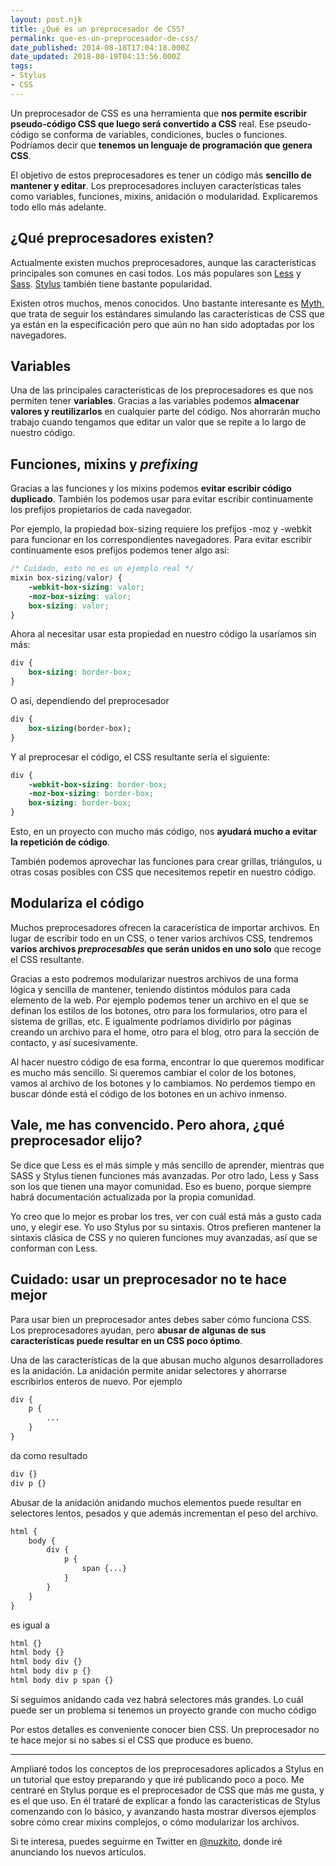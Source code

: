 ```yaml
---
layout: post.njk
title: ¿Qué es un preprocesador de CSS?
permalink: que-es-un-preprocesador-de-css/
date_published: 2014-08-18T17:04:18.000Z
date_updated: 2018-08-19T04:13:56.000Z
tags:
- Stylus
- CSS
---
```


Un preprocesador de CSS es una herramienta que **nos permite escribir pseudo-código CSS que luego será convertido a CSS** real. Ese pseudo-código se conforma de variables, condiciones, bucles o funciones. Podríamos decir que **tenemos un lenguaje de programación que genera CSS**.

El objetivo de estos preprocesadores es tener un código más **sencillo de mantener y editar**. Los preprocesadores incluyen características tales como variables, funciones, mixins, anidación o modularidad. Explicaremos todo ello más adelante.


## ¿Qué preprocesadores existen?
Actualmente existen muchos preprocesadores, aunque las características principales son comunes en casi todos. Los más populares son [Less](http://lesscss.org/) y [Sass](http://sass-lang.com/). [Stylus](http://learnboost.github.io/stylus/) también tiene bastante popularidad.

Existen otros muchos, menos conocidos. Uno bastante interesante es [Myth](http://www.myth.io/), que trata de seguir los estándares simulando las características de CSS que ya están en la especificación pero que aún no han sido adoptadas por los navegadores.


## Variables
Una de las principales características de los preprocesadores es que nos permiten tener **variables**. Gracias a las variables podemos **almacenar valores y reutilizarlos** en cualquier parte del código. Nos ahorrarán mucho trabajo cuando tengamos que editar un valor que se repite a lo largo de nuestro código.



## Funciones, mixins y *prefixing*

Gracias a las funciones y los mixins podemos **evitar escribir código duplicado**. También los podemos usar para evitar escribir continuamente los prefijos propietarios de cada navegador.

Por ejemplo, la propiedad box-sizing requiere los prefijos -moz y -webkit para funcionar en los correspondientes navegadores. Para evitar escribir continuamente esos prefijos podemos tener algo así:
```css
/* Cuidado, esto no es un ejemplo real */
mixin box-sizing(valor) {
	-webkit-box-sizing: valor;
	-moz-box-sizing: valor;
	box-sizing: valor;
}
```
Ahora al necesitar usar esta propiedad en nuestro código la usaríamos sin más:
```css
div {
	box-sizing: border-box;
}
```
O así, dependiendo del preprocesador
```css
div {
	box-sizing(border-box);
}
```
Y al preprocesar el código, el CSS resultante sería el siguiente:
```css
div {
	-webkit-box-sizing: border-box;
	-moz-box-sizing: border-box;
	box-sizing: border-box;
}
```
Esto, en un proyecto con mucho más código, nos **ayudará mucho a evitar la repetición de código**.

También podemos aprovechar las funciones para crear grillas, triángulos, u otras cosas posibles con CSS que necesitemos repetir en nuestro código.


## Modulariza el código
Muchos preprocesadores ofrecen la caracerística de importar archivos. En lugar de escribir todo en un CSS, o tener varios archivos CSS, tendremos **varios archivos *preprocesables* que serán unidos en uno solo** que recoge el CSS resultante.

Gracias a esto podremos modularizar nuestros archivos de una forma lógica y sencilla de mantener, teniendo distintos módulos para cada elemento de la web. Por ejemplo podemos tener un archivo en el que se definan los estilos de los botones, otro para los formularios, otro para el sistema de grillas, etc. E igualmente podríamos dividirlo por páginas creando un archivo para el home, otro para el blog, otro para la sección de contacto, y así sucesivamente.

Al hacer nuestro código de esa forma, encontrar lo que queremos modificar es mucho más sencillo. Si queremos cambiar el color de los botones, vamos al archivo de los botones y lo cambiamos. No perdemos tiempo en buscar dónde está el código de los botones en un achivo inmenso.


## Vale, me has convencido. Pero ahora, ¿qué preprocesador elijo?
Se dice que Less es el más simple y más sencillo de aprender, mientras que SASS y Stylus tienen funciones más avanzadas. Por otro lado, Less y Sass son los que tienen una mayor comunidad. Eso es bueno, porque siempre habrá documentación actualizada por la propia comunidad.

Yo creo que lo mejor es probar los tres, ver con cuál está más a gusto cada uno, y elegir ese. Yo uso Stylus por su sintaxis. Otros prefieren mantener la sintaxis clásica de CSS y no quieren funciones muy avanzadas, así que se conforman con Less.


## Cuidado: usar un preprocesador no te hace mejor
Para usar bien un preprocesador antes debes saber cómo funciona CSS. Los preprocesadores ayudan, pero **abusar de algunas de sus características puede resultar en un CSS poco óptimo**.

Una de las características de la que abusan mucho algunos desarrolladores es la anidación. La anidación permite anidar selectores y ahorrarse escribirlos enteros de nuevo. Por ejemplo
```css
div {
	p {
		...
	}
}
```
da como resultado
```css
div {}
div p {}
```
Abusar de la anidación anidando muchos elementos puede resultar en selectores lentos, pesados y que además incrementan el peso del archivo.
```css
html {
	body {
		div {
			p {
				span {...}
			}
		}
	}
}
```
es igual a
```css
html {}
html body {}
html body div {}
html body div p {}
html body div p span {}
```
Si seguimos anidando cada vez habrá selectores más grandes. Lo cuál puede ser un problema si tenemos un proyecto grande con mucho código

Por estos detalles es conveniente conocer bien CSS. Un preprocesador no te hace mejor si no sabes si el CSS que produce es bueno.

***

Ampliaré todos los conceptos de los preprocesadores aplicados a Stylus en un tutorial que estoy preparando y que iré publicando poco a poco. Me centraré en Stylus porque es el preprocesador de CSS que más me gusta, y es el que uso. En él trataré de explicar a fondo las características de Stylus comenzando con lo básico, y avanzando hasta mostrar diversos ejemplos sobre cómo crear mixins complejos, o cómo modularizar los archivos.

Si te interesa, puedes seguirme en Twitter en [@nuzkito](https://twitter.com/nuzkito), donde iré anunciando los nuevos artículos.
